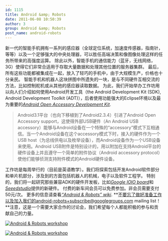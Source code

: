 ```yaml
---
id: 1115
title: Android &amp; Robots
date: 2011-06-08 10:50:39
author: 3
group: Android &amp; Robots
post_name: android-robots
---
```


新一代的智能手机拥有一系列的感应器（全球定位系统，加速度传感器，指南针，等等）以及一个足够强大的中央处理器，可以胜任高端决策和像图像处理这样的任务所带来的高强度运算。 除此以外，智能手机的通信能力（蓝牙，无线网络，3G）使得它们非常合适用于存取大量数据和处理其他位置的服务器集群。 最后，所有这些功能都被集成在一起，放入了轻巧的手机中，由于大规模生产，价格也十分亲民。 智能手机和机器人这块拼图中所遗失的一块，是与不同硬件互相交流的方法，比如控制舵机或从其他的感应器读取数据。 为此，我们开始举办工作坊用以向人们介绍如何使用Android开发工具（the Android Development Kit (SDK), Android Development Toolkit (ADT)），后者使用功能强大的Eclipse环境以及最为重要的[_Android Open Accessory Development Kit_](http://developer.android.com/guide/topics/usb/adk.html).

> Android3.1平台（也向下移植到了Android2.3.4）引进了Android Open Accessory support，这使得外部USB硬件（An Android USB accessory）能够与Android设备在一个特殊的“accessory”模式下互相通信。当一个Android设备在这个accessory模式下时，接入的硬件作为一个USB host（为总线供电以及枚举设备），而Android设备作为一个USB设备来使用。Android USB附件是特别设计的，用以附加在支持Android平台的硬件设备上并且遵守一个简单的附件协议（Android accessory protocol）使他们能够侦测支持附件模式的Android硬件设备。

工作坊是每周举行的（目前是英语教学）。我们将探索包括开发Android软件部分和单片机部分，涉及到的方面包括机器人的机械，电子以及软件工程学。 特别的，我们将一起研究那些兼容ADK的硬件开发板，比如[_Google IOIO board_](http://www.sparkfun.com/products/10585)和[_Seeedstudio_](http://www.seeedstudio.com/)提供的新硬件。 付费的新车间会员可以免费参加。非会员需要支付50元/次。 更多的信息请查看[_“Android & Robots” wiki_](https://github.com/xinchejian/XinCheJian-Workshops/wiki/Android-and-Robots-Workshops). **不要忘了做好准备工作以及加入我们的android-robots+subscribe@googlegroups.com mailing list！**注意，这是一个需要大家合作的讨论会，我们希望每个人都能积极的参与和贡献自己的力量。

[![](http://xinchejian.com/wp-content/uploads/2011/06/IMG_20110605_143933-533x400.jpg "Android & Robots workshop")](http://xinchejian.com/?attachment%5Fid=1117)

[![](http://xinchejian.com/wp-content/uploads/2011/06/IMG_20110605_144139-533x400.jpg "Android & Robots workshop")](http://xinchejian.com/?attachment%5Fid=1119)